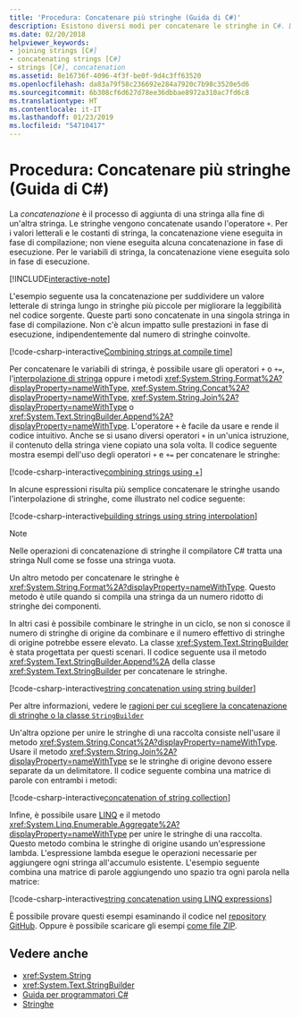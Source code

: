 ```yaml
---
title: 'Procedura: Concatenare più stringhe (Guida di C#)'
description: Esistono diversi modi per concatenare le stringhe in C#. Di seguito sono descritte le opzioni e le motivazioni delle diverse scelte.
ms.date: 02/20/2018
helpviewer_keywords:
- joining strings [C#]
- concatenating strings [C#]
- strings [C#], concatenation
ms.assetid: 8e16736f-4096-4f3f-be0f-9d4c3ff63520
ms.openlocfilehash: da83a79f58c236692e284a7920c7b98c3520e5d6
ms.sourcegitcommit: 6b308cf6d627d78ee36dbbae8972a310ac7fd6c8
ms.translationtype: HT
ms.contentlocale: it-IT
ms.lasthandoff: 01/23/2019
ms.locfileid: "54710417"
---
```

# <a name="how-to-concatenate-multiple-strings-c-guide"></a>Procedura: Concatenare più stringhe (Guida di C#)

La *concatenazione* è il processo di aggiunta di una stringa alla fine di un'altra stringa. Le stringhe vengono concatenate usando l'operatore `+`. Per i valori letterali e le costanti di stringa, la concatenazione viene eseguita in fase di compilazione; non viene eseguita alcuna concatenazione in fase di esecuzione. Per le variabili di stringa, la concatenazione viene eseguita solo in fase di esecuzione.

[!INCLUDE[interactive-note](~/includes/csharp-interactive-note.md)]

L'esempio seguente usa la concatenazione per suddividere un valore letterale di stringa lungo in stringhe più piccole per migliorare la leggibilità nel codice sorgente. Queste parti sono concatenate in una singola stringa in fase di compilazione. Non c'è alcun impatto sulle prestazioni in fase di esecuzione, indipendentemente dal numero di stringhe coinvolte.  
  
 [!code-csharp-interactive[Combining strings at compile time](../../../samples/snippets/csharp/how-to/strings/Concatenate.cs#1)]  

Per concatenare le variabili di stringa, è possibile usare gli operatori `+` o `+=`, l'[interpolazione di stringa](../language-reference/tokens/interpolated.md) oppure i metodi <xref:System.String.Format%2A?displayProperty=nameWithType>, <xref:System.String.Concat%2A?displayProperty=nameWithType>, <xref:System.String.Join%2A?displayProperty=nameWithType> o <xref:System.Text.StringBuilder.Append%2A?displayProperty=nameWithType>. L'operatore `+` è facile da usare e rende il codice intuitivo. Anche se si usano diversi operatori `+` in un'unica istruzione, il contenuto della stringa viene copiato una sola volta. Il codice seguente mostra esempi dell'uso degli operatori `+` e `+=` per concatenare le stringhe:

[!code-csharp-interactive[combining strings using +](../../../samples/snippets/csharp/how-to/strings/Concatenate.cs#2)]  

In alcune espressioni risulta più semplice concatenare le stringhe usando l'interpolazione di stringhe, come illustrato nel codice seguente:
  
[!code-csharp-interactive[building strings using string interpolation](../../../samples/snippets/csharp/how-to/strings/Concatenate.cs#3)]  
  
> [!NOTE]
> Nelle operazioni di concatenazione di stringhe il compilatore C# tratta una stringa Null come se fosse una stringa vuota.

Un altro metodo per concatenare le stringhe è <xref:System.String.Format%2A?displayProperty=nameWithType>. Questo metodo è utile quando si compila una stringa da un numero ridotto di stringhe dei componenti.

In altri casi è possibile combinare le stringhe in un ciclo, se non si conosce il numero di stringhe di origine da combinare e il numero effettivo di stringhe di origine potrebbe essere elevato. La classe <xref:System.Text.StringBuilder> è stata progettata per questi scenari. Il codice seguente usa il metodo <xref:System.Text.StringBuilder.Append%2A> della classe <xref:System.Text.StringBuilder> per concatenare le stringhe.  
  
[!code-csharp-interactive[string concatenation using string builder](../../../samples/snippets/csharp/how-to/strings/Concatenate.cs#4)]  

Per altre informazioni, vedere le [ragioni per cui scegliere la concatenazione di stringhe o la classe `StringBuilder`](xref:System.Text.StringBuilder#StringAndSB)

Un'altra opzione per unire le stringhe di una raccolta consiste nell'usare il metodo <xref:System.String.Concat%2A?displayProperty=nameWithType>. Usare il metodo <xref:System.String.Join%2A?displayProperty=nameWithType> se le stringhe di origine devono essere separate da un delimitatore. Il codice seguente combina una matrice di parole con entrambi i metodi:

[!code-csharp-interactive[concatenation of string collection](../../../samples/snippets/csharp/how-to/strings/Concatenate.cs#5)]

Infine, è possibile usare [LINQ](../programming-guide/concepts/linq/index.md) e il metodo <xref:System.Linq.Enumerable.Aggregate%2A?displayProperty=nameWithType> per unire le stringhe di una raccolta. Questo metodo combina le stringhe di origine usando un'espressione lambda. L'espressione lambda esegue le operazioni necessarie per aggiungere ogni stringa all'accumulo esistente. L'esempio seguente combina una matrice di parole aggiungendo uno spazio tra ogni parola nella matrice:

[!code-csharp-interactive[string concatenation using LINQ expressions](../../../samples/snippets/csharp/how-to/strings/Concatenate.cs#6)]  

È possibile provare questi esempi esaminando il codice nel [repository GitHub](https://github.com/dotnet/samples/tree/master/snippets/csharp/how-to/strings). Oppure è possibile scaricare gli esempi [come file ZIP](https://github.com/dotnet/samples/raw/master/snippets/csharp/how-to/strings.zip).

## <a name="see-also"></a>Vedere anche

- <xref:System.String>
- <xref:System.Text.StringBuilder>
- [Guida per programmatori C#](../programming-guide/index.md)
- [Stringhe](../programming-guide/strings/index.md)
